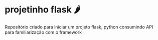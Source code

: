 # projetinho flask :hot_pepper:
Repositório criado para iniciar um projeto flask, python consumindo API para familiarização com o framework